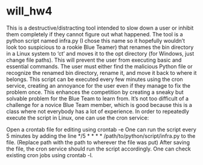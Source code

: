 # will_hw4

This is a destructive/distracting tool intended to slow down a user or inhibit them completely if they cannot figure out what happened. The tool is a python script named infra.py (I chose this name so it hopefully wouldn’t look too suspicious to a rookie Blue Teamer) that renames the bin directory in a Linux system to ‘ct’ and moves it to the opt directory (for Windows, just change file paths). This will prevent the user from executing basic and essential commands. The user must either find the malicious Python file or recognize the renamed bin directory, rename it, and move it back to where it belongs. This script can be executed every few minutes using the cron service, creating an annoyance for the user even if they manage to fix the problem once. This enhances the competition by creating a sneaky but solvable problem for the Blue Team to learn from. It’s not too difficult of a challenge for a novice Blue Team member, which is good because this is a class where not everybody has a lot of experience.
In order to repeatedly execute the script in Linux, one can use the cron service:

Open a crontab file for editing using crontab -e
One can run the script every 5 minutes by adding the line
*/5 * * * * /path/to/python/script/infra.py to the file. (Replace path with the path to wherever the file was put)
After saving the file, the cron service should run the script accordingly. One can check existing cron jobs using crontab -l.

